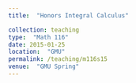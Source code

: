 ```yaml
---
title:  "Honors Integral Calculus"

collection: teaching
type:  "Math 116"
date: 2015-01-25
location:  "GMU"
permalink: /teaching/m116s15
venue:  "GMU Spring"
---
```

